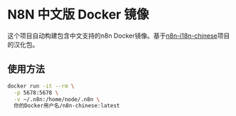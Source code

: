 # N8N 中文版 Docker 镜像

这个项目自动构建包含中文支持的n8n Docker镜像。基于[n8n-i18n-chinese](https://github.com/other-blowsnow/n8n-i18n-chinese)项目的汉化包。

## 使用方法

```bash
docker run -it --rm \
  -p 5678:5678 \
  -v ~/.n8n:/home/node/.n8n \
  你的Docker用户名/n8n-chinese:latest